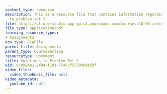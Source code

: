 ```yaml
---
content_type: resource
description: This is a resource file that contains information regarding solutions
  to problem set 2.
file: https://ol-ocw-studio-app-qa.s3.amazonaws.com/courses/18-05-introduction-to-probability-and-statistics-spring-2014/8c8924a12f84f1817546f557090eb6bf_MIT18_05S14_ps2_solutions.pdf
file_type: application/pdf
learning_resource_types:
- Assignments
ocw_type: OCWFile
parent_title: Assignments
parent_type: CourseSection
resourcetype: Document
title: Solutions to Problem Set 2
uid: 8c8924a1-2f84-f181-7546-f557090eb6bf
video_files:
  video_thumbnail_file: null
video_metadata:
  youtube_id: null
---
```

